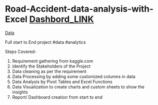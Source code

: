 # Road-Accident-data-analysis-with-Excel [Dashbord_LINK](https://tech9522-my.sharepoint.com/:x:/g/personal/kartik_tech9522_onmicrosoft_com/EXiD6f_zb1ZDu0kGMlaUIq8BTDjCSJDDvCIu4Kc8n9xzOA?e=FC4w9c)
[Data](https://drive.google.com/file/d/1R_uaoZL18nRbqC_MULVne90h3SdRbAyn/view)

Full start to End project 
#data #analytics 

Steps Covered-

1. Requirement gathering from kaggle.com
2. Identify the Stakeholders of the Project
3. Data cleaning as per the requirement
4. Data Processing by adding some customized columns in data
5. Data Analysis by Pivot Tables and Excel Functions
6. Data Visualization to create charts and custom sheets to show the insights
7. Report/ Dashboard creation from start to end
